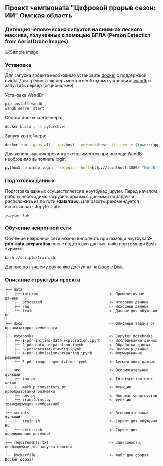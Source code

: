 ## Проект чемпионата "Цифровой прорыв сезон: ИИ" Омская область
### Детекция человеческих силуэтов на снимках лесного массива, полученных с помощью БПЛА (Person Detection from Aerial Drone Images)

![Sample image](/docs/sample.jpg)

### Установка

Для запуска проекта необходимо установить [docker](https://docs.nvidia.com/datacenter/cloud-native/container-toolkit/install-guide.html#docker) с поддержкой nvidia. Для трекинга экспериментов необходимо установить [wandb](https://wandb.ai/site) и запустить сервер (опционально).

Установка WandB:
``` bash
pip install wandb
wandb server start
```

Сборка docker контейнера:
``` bash
docker build . -t pytorch:v1
```

Запуск контейнера:
``` bash
docker run --gpus all --ipc=host --network=host -it --rm -v $(pwd):/app  pytorch:v1
```

Для использования трекинга экспериментов при помощи WandB необходимо выполнить login:
``` bash
python3 -m wandb login --relogin --host=http://localhost:8080/ "WandB Token"
```

### Подготовка данных
Подготовка данных осуществляется в ноутбуках jupyter. Перед началом работы необходимо загрузить архивы с данными по задаче и расположить из по пути **/data/raw/**. Для работы рекомендуется использовать Jupyter Lab:
``` bash
jupyter lab
```

### Обучение нейронной сети
Обучение нейронной сети можно выполнить при помощи ноутбука **2-pdn-data-preparation** после подготовки данных, либо при помощи Bash скрипта:
``` bash
bash ./scripts/train.sh
```
Данные по лучшему обучению доступны на [Google Disk](https://drive.google.com/file/d/18Ot_4_iqFHad7ntMhvr1WU1nPigOGAXe/view?usp=share_link).

### Описание структуры проекта
```
├── data
│   ├── interim                                 <- Промежуточные данные
│   ├── processed                               <- Итоговые данные
│   ├── raw                                     <- Исходные данные
│   └── train                                   <- Данные для обучения НС
│
├── docs                                        <- Описание задачи от организаторов чемпионата
│
├── notebooks                                   <- Jupyter notebooks
│   ├── 1-pdn-initial-data-exploration.ipynb    <- Исследование данных
│   ├── 2-pdn-data-preparation.ipynb            <- Обработка данных
│   ├── 3-pdn-dataset-viewing.ipynb             <- Просмотр данных
│   ├── 4-pdn-submission-preparing.ipynb        <- Формирование решения
│   └── 5-pdn-image-augmentation.ipynb          <- Аугментация данных
│
├── src                                         <- Вспомогательные функции
│   ├── iou.py                                  <- Intersection over union
│   ├── markup_convertors.py                    <- Функции преобразования разметки
│   ├── nms.py                                  <- Non max suppression
│   └── transforms.py                           <- Функции трансформации изображений
│
├── scripts                                     <- Вспомогательные функции
│   ├── train.sh                                <- Скрипт для обучения НС
│   └── detect.sh                               <- Скрипт для формирования детекций
│
├── requirements.txt                            <- Зависомости, необходимые для запуска проекта
│
└── Dockerfile                                  <- Файл для сборки Docker образа
```